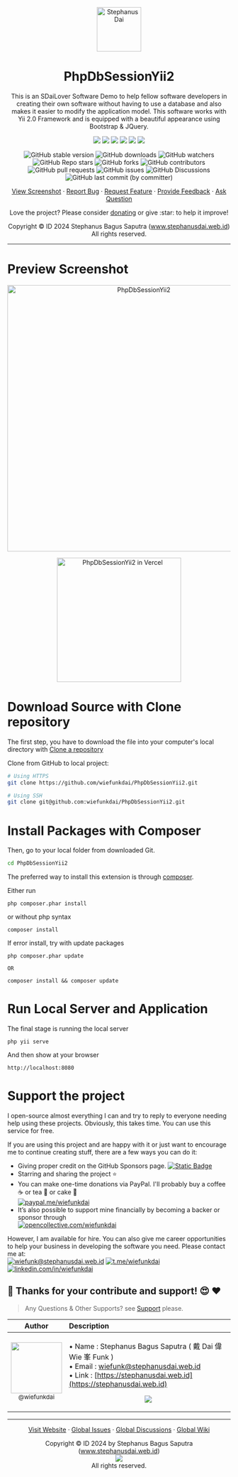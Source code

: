 <p align="center">
  <img height="100px" src="https://i.imgur.com/QTGG2PP.png" align="center" alt="Stephanus Dai"/>
  <h1 align="center">PhpDbSessionYii2</h1>
  <p align="center">This is an SDaiLover Software Demo to help fellow software developers in creating their own software without having to use a database and also makes it easier to modify the application model. This software works with Yii 2.0 Framework and is equipped with a beautiful appearance using Bootstrap & JQuery.</p>
</p>
<p align="center">
  <img src="https://img.shields.io/badge/%20Lang%20-%20PHP%20%26%20HTML%2FJS%2FCSS%20-gray.svg?colorA=2C5364&colorB=0F2027&style=flat&logo=php&logoColor=white"/>
  <img src="https://img.shields.io/badge/%20IDE%20-%20Visual%20Code%20-gray.svg?colorA=2C5364&colorB=0F2027&style=flat&logo=visualstudio&logoColor=white"/>
  <img src="https://img.shields.io/badge/%20PHP%20-%208.2%20-gray.svg?colorA=2C5364&colorB=0F2027&style=flat&logo=php&logoColor=white"/>
  <img src="https://img.shields.io/badge/%20Framework%20-%20Yii%202.0%20-gray.svg?colorA=2C5364&colorB=0F2027&style=flat&logo=framework&logoColor=white"/>
  <img src="https://img.shields.io/badge/%20Bootstrap%20-%203.0%20-gray.svg?colorA=2C5364&colorB=0F2027&style=flat&logo=bootstrap&logoColor=white"/>
  <img src="https://img.shields.io/badge/%20jQuery%20-%203.7.1%20-gray.svg?colorA=2C5364&colorB=0F2027&style=flat&logo=jquery&logoColor=white"/>
</p>
<p align="center">
  <img alt="GitHub stable version" src="https://poser.pugx.org/wiefunkdai/PhpDbSessionYii2/v/stable.png">
  <img alt="GitHub downloads" src="https://poser.pugx.org/wiefunkdai/PhpDbSessionYii2/downloads.png">
  <img alt="GitHub watchers" src="https://img.shields.io/github/watchers/wiefunkdai/PhpDbSessionYii2">
  <img alt="GitHub Repo stars" src="https://img.shields.io/github/stars/wiefunkdai/PhpDbSessionYii2">
  <img alt="GitHub forks" src="https://img.shields.io/github/forks/wiefunkdai/PhpDbSessionYii2">
  <img alt="GitHub contributors" src="https://img.shields.io/github/contributors/wiefunkdai/PhpDbSessionYii2">
  <img alt="GitHub pull requests" src="https://img.shields.io/github/issues-pr/wiefunkdai/PhpDbSessionYii2">
  <img alt="GitHub issues" src="https://img.shields.io/github/issues/wiefunkdai/wiefunkdai">
  <img alt="GitHub Discussions" src="https://img.shields.io/github/discussions/wiefunkdai/PhpDbSessionYii2">
  <img alt="GitHub last commit (by committer)" src="https://img.shields.io/github/last-commit/wiefunkdai/PhpDbSessionYii2">
</p>
<p align="center">
    <a href="#preview-screenshot">View Screenshot</a>
    ·
    <a href="https://github.com/wiefunkdai/PhpDbSessionYii2/issues/new?assignees=&labels=bug&projects=&template=bug_report.yml">Report Bug</a>
    ·
    <a href="https://github.com/wiefunkdai/PhpDbSessionYii2/issues/new?assignees=&labels=enhancement&projects=&template=feature_request.yml">Request Feature</a>
    ·
    <a href="https://github.com/wiefunkdai/PhpDbSessionYii2/discussions/new?category=ideas&title=Suggest%20for%20PhpDbSessionYii2">Provide Feedback</a>
    ·
    <a href="https://github.com/wiefunkdai/PhpDbSessionYii2/discussions/new?category=q-a&title=Ask%20Question%20for%20PhpDbSessionYii2">Ask Question</a>
</p>

<p align="center">Love the project? Please consider <a href="https://opencollective.com/wiefunkdai">donating</a> or give :star: to help it improve!</p>
<p align="center">Copyright &copy; ID 2024 Stephanus Bagus Saputra &#40;<a href="https://www.stephanusdai.web.id">www.stephanusdai.web.id</a>&#41;<br>All rights reserved.</p>

***

# Preview Screenshot

<p align="center">
<a href="https://phpdbsessionyii2-wiefunkdai.vercel.app"><img width="600px" align="center" src="https://i.imgur.com/bJwy4H7.png" alt="PhpDbSessionYii2"/></a>
</p>

<p align="center">
<a href="https://phpdbsessionyii2-wiefunkdai.vercel.app"><img width="280px" align="center" src="https://img.shields.io/badge/%20Visit%20Demo%20at%20Vercel%20-gray.svg?colorA=2C5364&colorB=0F2027&style=for-the-badge&logo=vercel&logoColor=white" alt="PhpDbSessionYii2 in Vercel"/></a>
</p>

# Download Source with Clone repository

The first step, you have to download the file into your computer's local directory with  [Clone a repository](https://docs.github.com/en/repositories/creating-and-managing-repositories/cloning-a-repository)

Clone from GitHub to local project:

```sh
# Using HTTPS
git clone https://github.com/wiefunkdai/PhpDbSessionYii2.git

# Using SSH
git clone git@github.com:wiefunkdai/PhpDbSessionYii2.git
```

# Install Packages with Composer

Then, go to your local folder from downloaded Git.

```sh
cd PhpDbSessionYii2
```

The preferred way to install this extension is through [composer](https://getcomposer.org/download/).

Either run

```
php composer.phar install
```

or without php syntax

```
composer install
```

If error install, try with update packages

```
php composer.phar update

OR

composer install && composer update
```

# Run Local Server and Application

The final stage is running the local server

```
php yii serve
```

And then show at your browser

```
http://localhost:8080
```

# Support the project

I open-source almost everything I can and try to reply to everyone needing help using these projects. Obviously, this takes time. You can use this service for free.

If you are using this project and are happy with it or just want to encourage me to continue creating stuff, there are a few ways you can do it:

- Giving proper credit on the GitHub Sponsors page. [![Static Badge](https://img.shields.io/badge/%20Sponsor%20-gray.svg?colorA=EAEAEA&colorB=EAEAEA&style=fat&logo=githubsponsors&logoColor=EA4AAA)](https://github.com/sponsors/wiefunkdai)
- Starring and sharing the project :star:
- You can make one-time donations via PayPal. I'll probably buy a coffee :coffee: or tea :tea: or cake :cake: <br>
  [![paypal.me/wiefunkdai](https://img.shields.io/badge/%20Donate%20Now%20-gray.svg?colorA=2C5364&colorB=0F2027&style=for-the-badge&logo=paypal&logoColor=white)](https://www.paypal.me/wiefunkdai)
- It’s also possible to support mine financially by becoming a backer or sponsor through<br>
  [![opencollective.com/wiefunkdai](https://img.shields.io/badge/%20Donate%20Now%20-gray.svg?colorA=355C7D&colorB=2980B9&style=for-the-badge&logo=opencollective&logoColor=white)](https://www.opencollective.com/wiefunkdai)

However, I am available for hire. You can also give me career opportunities to help your business in developing the software you need. Please contact me at:<br>
[![wiefunk@stephanusdai.web.id](https://img.shields.io/badge/%20Send%20Mail%20-gray.svg?colorA=EA4335&colorB=93291E&style=for-the-badge&logo=gmail&logoColor=white)](mailto:wiefunk@stephanusdai.web.id)
[![t.me/wiefunkdai](https://img.shields.io/badge/%20Telegram%20-gray.svg?colorA=2C5364&colorB=0083B0&style=for-the-badge&logo=telegram&logoColor=white)](https://t.me/wiefunkdai)
[![linkedin.com/in/wiefunkdai](https://img.shields.io/badge/%20LinkedIn%20-gray.svg?colorA=005AA7&colorB=004e92&style=for-the-badge&logo=linkedin&logoColor=white)](https://linkedin.com/in/wiefunkdai)

## :pray: Thanks for your contribute and support! :heart_eyes: :heart:

> Any Questions & Other Supports? see [Support](https://github.com/wiefunkdai/.github/blob/master/SUPPORT.md) please.

<div align="center">

| Author | Description |
| :---: | :--- |
| [<img src="https://github.com/wiefunkdai.png?size=115" width=115><br><sub>@wiefunkdai</sub>](https://github.com/wiefunkdai) | <p align="left">• Name : Stephanus Bagus Saputra ( 戴 Dai 偉 Wie 峯 Funk ) <br> • Email : [wiefunk@stephanusdai.web.id](mailto:wiefunk@stephanusdai.web.id) <br> • Link : [https://stephanusdai.web.id](https://stephanusdai.web.id) </p><p align="center">[![](https://img.shields.io/badge/wiefunkdai-30363D?style=for-the-badge&logo=github&logoColor=#white)](https://github.com/wiefunkdai)</p> |

</div>

***

<p align="center">
    <a href="https://www.stephanusdai.web.id">Visit Website</a>
    ·
    <a href="https://github.com/wiefunkdai/.github/issues/new/choose">Global Issues</a>
    ·
    <a href="https://github.com/wiefunkdai/.github/discussions">Global Discussions</a>
    ·
    <a href="https://github.com/wiefunkdai/.github/wiki">Global Wiki</a>
</p>
<p align="center">
  Copyright &copy; ID 2024 by Stephanus Bagus Saputra &#40;<a href="https://www.stephanusdai.web.id">www.stephanusdai.web.id</a>&#41;<br>
  <a href="https://github.com/wiefunkdai/.github/blob/master/LICENSE.md"><img src="https://upload.wikimedia.org/wikipedia/commons/thumb/1/18/Bsd-license-icon-120x42.svg/120px-Bsd-license-icon-120x42.svg.png" align="center"></a><br>
  All rights reserved.
</p>
